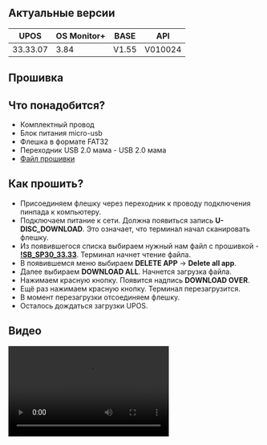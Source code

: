 <style>
   .markdown-content h2 {  
      margin-top: 2rem; 
      margin-bottom: 2rem; 
      font-size: 1.875rem; 
   }
   .markdown-content ul {
      list-style-type: disc; 
      font-size: 1.125rem; 
      display: flex; 
      flex-direction: column; 
      gap: 1rem; 
      padding-left: 20px; 
   }
   .markdown-content a:hover {
      text-decoration: underline;
   }
   .markdown-content table {
      min-width: 100%;
   }
   .markdown-content th {
      padding-left: 0.5rem;    
      padding-right: 0.5rem;   
      padding-top: 0.5rem;     
      padding-bottom: 0.5rem;  
      text-align: left;        
      font-size: 0.875rem;     
      line-height: 1.25rem;    
      font-weight: 500;        
      border: 1px solid;       
      border-color: #e5e7eb;
   }
   .markdown-content td {
      padding: 0.75rem 0.5rem;
      font-size: 0.875rem;
      line-height: 1.25rem;
      border: 1px solid #e5e7eb;
   }
   .markdown-content p {
      font-size: 1.125rem;
   }
</style>

## <a id="1">Актуальные версии</a>

<div class="overflow-x-auto whitespace-nowrap">

| UPOS     | OS Monitor+ | BASE  | API     |
| -------- | ----------- | ----- | ------- |
| 33.33.07 | 3.84        | V1.55 | V010024 |

</div>

## <a id="2">Прошивка</a>

## <a id="2.1" class="text-2xl">Что понадобится?</a>

- Комплектный провод
- Блок питания micro-usb
- Флешка в формате FAT32
- Переходник USB 2.0 мама - USB 2.0 мама
- [Файл прошивки](https://disk.yandex.ru/d/4fC0Y01j_Gu1-A)

## <a id="2.2" class="text-2xl">Как прошить?</a>

- Присоединяем флешку через переходник к проводу подключения пинпада к компьютеру.
- Подключаем питание к сети. Должна появиться запись **U-DISC_DOWNLOAD**. Это означает, что терминал начал сканировать флешку.
- Из появившегося списка выбираем нужный нам файл с прошивкой - **[!SB_SP30_33.33](https://disk.yandex.ru/d/4fC0Y01j_Gu1-A)**. Терминал начнет чтение файла.
- В появившемся меню выбираем **DELETE APP** → **Delete all app**.
- Далее выбираем **DOWNLOAD ALL**. Начнется загрузка файла.
- Нажимаем красную кнопку. Появится надпись **DOWNLOAD OVER**.
- Ещё раз нажимаем красную кнопку. Терминал перезагрузится.
- В момент перезагрузки отсоединяем флешку.
- Осталось дождаться загрузки UPOS.

## <a id="2.3" class="text-2xl">Видео</a>

<video width="320" height="180" controls>
    <source src="/content/pax-sp30/video/PAX SP30.mp4" type="video/mp4" />
</video>
